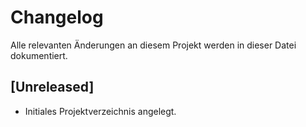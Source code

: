 # Changelog

Alle relevanten Änderungen an diesem Projekt werden in dieser Datei dokumentiert.

## [Unreleased]
- Initiales Projektverzeichnis angelegt.
